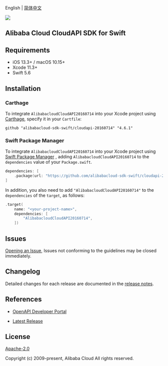 English | [简体中文](README-CN.md)

![](https://aliyunsdk-pages.alicdn.com/icons/AlibabaCloud.svg)

## Alibaba Cloud CloudAPI SDK for Swift

## Requirements

- iOS 13.3+ / macOS 10.15+
- Xcode 11.3+
- Swift 5.6

## Installation

### Carthage

To integrate `AlibabacloudCloudAPI20160714` into your Xcode project using [Carthage](https://github.com/Carthage/Carthage), specify it in your `Cartfile`:

```ogdl
github "alibabacloud-sdk-swift/cloudapi-20160714" "4.6.1"
```

### Swift Package Manager

To integrate `AlibabacloudCloudAPI20160714` into your Xcode project using [Swift Package Manager](https://swift.org/package-manager/) , adding `AlibabacloudCloudAPI20160714` to the `dependencies` value of your `Package.swift`.

```swift
dependencies: [
    .package(url: "https://github.com/alibabacloud-sdk-swift/cloudapi-20160714.git", from: "4.6.1")
]
```

In addition, you also need to add `"AlibabacloudCloudAPI20160714"` to the `dependencies` of the `target`, as follows:

```swift
.target(
    name: "<your-project-name>",
    dependencies: [
        "AlibabacloudCloudAPI20160714",
    ])
```

## Issues

[Opening an Issue](https://github.com/alibabacloud-sdk-swift/cloudapi-20160714/issues/new), Issues not conforming to the guidelines may be closed immediately.

## Changelog

Detailed changes for each release are documented in the [release notes](./ChangeLog.txt).

## References

* [OpenAPI Developer Portal](https://next.api.alibabacloud.com/home)
- [Latest Release](https://github.com/alibabacloud-sdk-swift/cloudapi-20160714)

## License

[Apache-2.0](http://www.apache.org/licenses/LICENSE-2.0)

Copyright (c) 2009-present, Alibaba Cloud All rights reserved.
